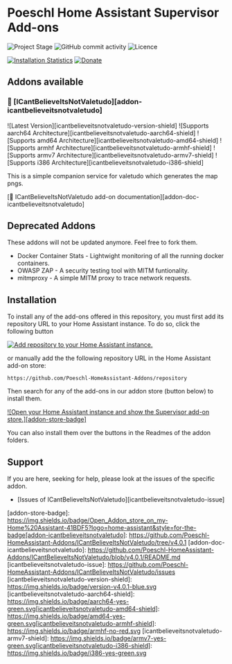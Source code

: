 # Poeschl Home Assistant Supervisor Add-ons

![Project Stage][project-stage-badge]
![GitHub commit activity][commit-badge]
![Licence][licence-badge]

[![Installation Statistics][statistics-badge]][statistics-url]
[![Donate][donation-badge]][donation-url]

## Addons available

### 🧩 [ICantBelieveItsNotValetudo][addon-icantbelieveitsnotvaletudo]

![Latest Version][icantbelieveitsnotvaletudo-version-shield]
![Supports aarch64 Architecture][icantbelieveitsnotvaletudo-aarch64-shield]
![Supports amd64 Architecture][icantbelieveitsnotvaletudo-amd64-shield]
![Supports armhf Architecture][icantbelieveitsnotvaletudo-armhf-shield]
![Supports armv7 Architecture][icantbelieveitsnotvaletudo-armv7-shield]
![Supports i386 Architecture][icantbelieveitsnotvaletudo-i386-shield]

This is a simple companion service for valetudo which generates the map pngs.

[📒 ICantBelieveItsNotValetudo add-on documentation][addon-doc-icantbelieveitsnotvaletudo]


## Deprecated Addons

These addons will not be updated anymore. Feel free to fork them.

- Docker Container Stats - Lightwight monitoring of all the running docker containers.
- OWASP ZAP - A security testing tool with MITM funtionality.
- mitmproxy - A simple MITM proxy to trace network requests.

## Installation

To install any of the add-ons offered in this repository, you must first add its repository URL to your Home Assistant instance. To do so, click the following button

[![Add repository to your Home Assistant instance.][repository-badge]][repository-url]

or manually add the the following repository URL in the Home Assistant add-on store:

`https://github.com/Poeschl-HomeAssistant-Addons/repository`

Then search for any of the add-ons in our addon store (button below) to install them.

[![Open your Home Assistant instance and show the Supervisor add-on store.][addon-store-badge]][addon-store-url]

You can also install them over the buttons in the Readmes of the addon folders.

## Support

If you are here, seeking for help, please look at the issues of the specific addon.

- [Issues of ICantBelieveItsNotValetudo][icantbelieveitsnotvaletudo-issue]

[project-stage-badge]: https://img.shields.io/badge/project%20stage-✔%20stable-green.svg
[commit-badge]: https://img.shields.io/github/commit-activity/m/Poeschl/Hassio-Addons
[licence-badge]: https://img.shields.io/github/license/Poeschl/Hassio-Addons
[Stable-Repository]: https://github.com/Poeschl-HomeAssistant-Addons/repository

[statistics-badge]: https://img.shields.io/badge/-usage_statistics-41BDF5.svg?style=for-the-badge
[statistics-url]: https://addonstats.poeschl.xyz?filter=243ffc37
[donation-badge]: https://img.shields.io/badge/Buy%20me%20a%20coffee-%23d32f2f?logo=buy-me-a-coffee&style=for-the-badge&logoColor=white
[donation-url]: https://www.buymeacoffee.com/Poeschl

[repository-badge]: https://img.shields.io/badge/Add_addon_repository_to_my-Home%20Assistant-41BDF5?logo=home-assistant&style=for-the-badge
[repository-url]: https://my.home-assistant.io/redirect/supervisor_add_addon_repository/?repository_url=https%3A//github.com/Poeschl-HomeAssistant-Addons/repository
[addon-store-url]: https://my.home-assistant.io/redirect/supervisor_store/
[addon-store-badge]: https://img.shields.io/badge/Open_Addon_store_on_my-Home%20Assistant-41BDF5?logo=home-assistant&style=for-the-badge[addon-icantbelieveitsnotvaletudo]: https://github.com/Poeschl-HomeAssistant-Addons/ICantBelieveItsNotValetudo/tree/v4.0.1
[addon-doc-icantbelieveitsnotvaletudo]: https://github.com/Poeschl-HomeAssistant-Addons/ICantBelieveItsNotValetudo/blob/v4.0.1/README.md
[icantbelieveitsnotvaletudo-issue]: https://github.com/Poeschl-HomeAssistant-Addons/ICantBelieveItsNotValetudo/issues
[icantbelieveitsnotvaletudo-version-shield]: https://img.shields.io/badge/version-v4.0.1-blue.svg
[icantbelieveitsnotvaletudo-aarch64-shield]: https://img.shields.io/badge/aarch64-yes-green.svg[icantbelieveitsnotvaletudo-amd64-shield]: https://img.shields.io/badge/amd64-yes-green.svg[icantbelieveitsnotvaletudo-armhf-shield]: https://img.shields.io/badge/armhf-no-red.svg
[icantbelieveitsnotvaletudo-armv7-shield]: https://img.shields.io/badge/armv7-yes-green.svg[icantbelieveitsnotvaletudo-i386-shield]: https://img.shields.io/badge/i386-yes-green.svg